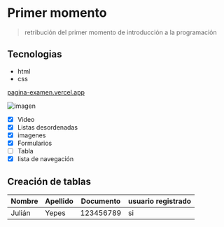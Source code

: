 # Primer momento
> retribución del primer momento de introducción a la programación

## Tecnologias
- html
- css


[pagina-examen.vercel.app](https://pagina-examen.vercel.app/)

![imagen](https://datademia.es/wp-content/uploads/2019/06/hello_world-1024x512.png)
- [x] Video
- [x] Listas desordenadas
- [x] imagenes
- [x]  Formularios
- [ ] Tabla
- [x] lista de navegación
## Creación de tablas
| Nombre | Apellido | Documento | usuario registrado
|--------|----------|------|-----------------------|
| Julián | Yepes | 123456789 | si
